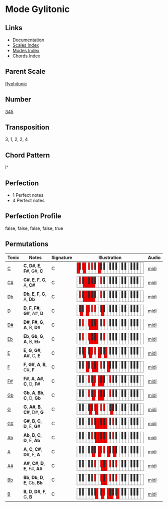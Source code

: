 # Mode Gylitonic

## Links

- [Documentation](README.md)
- [Scales Index](Scales.md)
- [Modes Index](Modes.md)
- [Chords Index](Chords.md)

## Parent Scale

[Ryphitonic](ScaleRyphitonic.md)

## Number

[345](https://ianring.com/musictheory/scales/345)

## Transposition

3, 1, 2, 2, 4

## Chord Pattern

I⁺

## Perfection

- 1 Perfect notes
- 4 Perfect notes

## Perfection Profile

false, false, false, false, true

## Permutations

| Tonic | Notes | Signature | Illustration | Audio |
|-------|-------|-----------|--------------|-------|
| [C](ModeCNaturalGylitonic.md) | **C**, **D#**, **E**, **F#**, G#, **C** | C | ![CNaturalGylitonic](ModeCNaturalGylitonic.png) | [midi](https://github.com/edipermadi/music/blob/main/docs/ModeCNaturalGylitonic.mid?raw=true) |
| [C#](ModeCSharpGylitonic.md) | **C#**, **E**, **F**, **G**, A, **C#** | C | ![CSharpGylitonic](ModeCSharpGylitonic.png) | [midi](https://github.com/edipermadi/music/blob/main/docs/ModeCSharpGylitonic.mid?raw=true) |
| [Db](ModeDFlatGylitonic.md) | **Db**, **E**, **F**, **G**, A, **Db** | C | ![DFlatGylitonic](ModeDFlatGylitonic.png) | [midi](https://github.com/edipermadi/music/blob/main/docs/ModeDFlatGylitonic.mid?raw=true) |
| [D](ModeDNaturalGylitonic.md) | **D**, **F**, **F#**, **G#**, A#, **D** | C | ![DNaturalGylitonic](ModeDNaturalGylitonic.png) | [midi](https://github.com/edipermadi/music/blob/main/docs/ModeDNaturalGylitonic.mid?raw=true) |
| [D#](ModeDSharpGylitonic.md) | **D#**, **F#**, **G**, **A**, B, **D#** | C | ![DSharpGylitonic](ModeDSharpGylitonic.png) | [midi](https://github.com/edipermadi/music/blob/main/docs/ModeDSharpGylitonic.mid?raw=true) |
| [Eb](ModeEFlatGylitonic.md) | **Eb**, **Gb**, **G**, **A**, B, **Eb** | C | ![EFlatGylitonic](ModeEFlatGylitonic.png) | [midi](https://github.com/edipermadi/music/blob/main/docs/ModeEFlatGylitonic.mid?raw=true) |
| [E](ModeENaturalGylitonic.md) | **E**, **G**, **G#**, **A#**, C, **E** | C | ![ENaturalGylitonic](ModeENaturalGylitonic.png) | [midi](https://github.com/edipermadi/music/blob/main/docs/ModeENaturalGylitonic.mid?raw=true) |
| [F](ModeFNaturalGylitonic.md) | **F**, **G#**, **A**, **B**, C#, **F** | C | ![FNaturalGylitonic](ModeFNaturalGylitonic.png) | [midi](https://github.com/edipermadi/music/blob/main/docs/ModeFNaturalGylitonic.mid?raw=true) |
| [F#](ModeFSharpGylitonic.md) | **F#**, **A**, **A#**, **C**, D, **F#** | C | ![FSharpGylitonic](ModeFSharpGylitonic.png) | [midi](https://github.com/edipermadi/music/blob/main/docs/ModeFSharpGylitonic.mid?raw=true) |
| [Gb](ModeGFlatGylitonic.md) | **Gb**, **A**, **Bb**, **C**, D, **Gb** | C | ![GFlatGylitonic](ModeGFlatGylitonic.png) | [midi](https://github.com/edipermadi/music/blob/main/docs/ModeGFlatGylitonic.mid?raw=true) |
| [G](ModeGNaturalGylitonic.md) | **G**, **A#**, **B**, **C#**, D#, **G** | C | ![GNaturalGylitonic](ModeGNaturalGylitonic.png) | [midi](https://github.com/edipermadi/music/blob/main/docs/ModeGNaturalGylitonic.mid?raw=true) |
| [G#](ModeGSharpGylitonic.md) | **G#**, **B**, **C**, **D**, E, **G#** | C | ![GSharpGylitonic](ModeGSharpGylitonic.png) | [midi](https://github.com/edipermadi/music/blob/main/docs/ModeGSharpGylitonic.mid?raw=true) |
| [Ab](ModeAFlatGylitonic.md) | **Ab**, **B**, **C**, **D**, E, **Ab** | C | ![AFlatGylitonic](ModeAFlatGylitonic.png) | [midi](https://github.com/edipermadi/music/blob/main/docs/ModeAFlatGylitonic.mid?raw=true) |
| [A](ModeANaturalGylitonic.md) | **A**, **C**, **C#**, **D#**, F, **A** | C | ![ANaturalGylitonic](ModeANaturalGylitonic.png) | [midi](https://github.com/edipermadi/music/blob/main/docs/ModeANaturalGylitonic.mid?raw=true) |
| [A#](ModeASharpGylitonic.md) | **A#**, **C#**, **D**, **E**, F#, **A#** | C | ![ASharpGylitonic](ModeASharpGylitonic.png) | [midi](https://github.com/edipermadi/music/blob/main/docs/ModeASharpGylitonic.mid?raw=true) |
| [Bb](ModeBFlatGylitonic.md) | **Bb**, **Db**, **D**, **E**, Gb, **Bb** | C | ![BFlatGylitonic](ModeBFlatGylitonic.png) | [midi](https://github.com/edipermadi/music/blob/main/docs/ModeBFlatGylitonic.mid?raw=true) |
| [B](ModeBNaturalGylitonic.md) | **B**, **D**, **D#**, **F**, G, **B** | C | ![BNaturalGylitonic](ModeBNaturalGylitonic.png) | [midi](https://github.com/edipermadi/music/blob/main/docs/ModeBNaturalGylitonic.mid?raw=true) |
